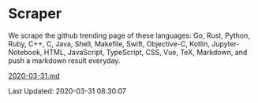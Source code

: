 # Scraper

We scrape the github trending page of these languages: Go, Rust, Python, Ruby, C++, C, Java, Shell, Makefile, Swift, Objective-C, Kotlin, Jupyter-Notebook, HTML, JavaScript, TypeScript, CSS, Vue, TeX, Markdown, and push a markdown result everyday.

[2020-03-31.md](https://github.com/yangwenmai/Scraper/blob/master/2020-03-31.md)

Last Updated: 2020-03-31 08:30:07